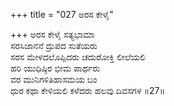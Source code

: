 +++
title = "027 ಅರಸ ಕೇಳೈ"

+++
ಅರಸ ಕೇಳೈ ಸತ್ಯಭಾಮಾ  
ಸರಸಿಜಾನನೆ ದ್ರುಪದ ಸುತೆಯರು  
ಸರಸ ಮೇಳದಲೊಪ್ಪಿದರು ಚದುರೋಕ್ತಿ ಲೀಲೆಯಲಿ   
ಹರಿ ಯುಧಿಷ್ಠಿರ ಭೀಮ ಪಾರ್ಥರು  
ವರ ಮುನಿಗಳಿತಿಹಾಸಮಯ ಬಂ     
ಧುರ ಕಥಾ ಕೇಳಿಯಲಿ ಕಳೆದರು ಹಲವು ದಿವಸಗಳ    ॥27॥